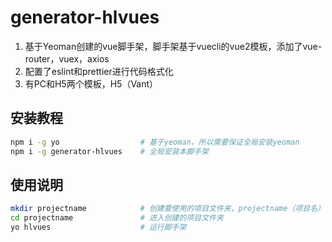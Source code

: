 # generator-hlvues

1. 基于Yeoman创建的vue脚手架，脚手架基于vuecli的vue2模板，添加了vue-router，vuex，axios
2. 配置了eslint和prettier进行代码格式化
3. 有PC和H5两个模板，H5（Vant）

## 安装教程

```sh
npm i -g yo                  # 基于yeoman，所以需要保证全局安装yeoman
npm i -g generator-hlvues    # 全局安装本脚手架
```

## 使用说明
```sh
mkdir projectname            # 创建要使用的项目文件夹，projectname（项目名）
cd projectname               # 进入创建的项目文件夹
yo hlvues                    # 运行脚手架
```


